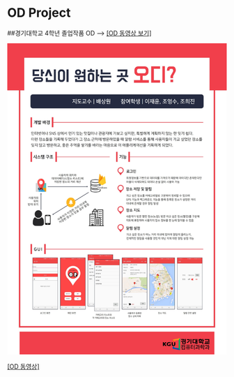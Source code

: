 # OD Project

##경기대학교 4학년 졸업작품 OD --> [[OD 동영상 보기]](https://youtu.be/Pbh0QHIHu2s)


![OD](/image/OD.jpg)   

[[OD 동영상]](https://youtu.be/Pbh0QHIHu2s)